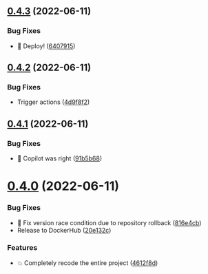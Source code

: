 ## [0.4.3](https://github.com/magnesium-uploader/magnesium-oxide/compare/v0.4.2...v0.4.3) (2022-06-11)


### Bug Fixes

* :rocket: Deploy! ([6407915](https://github.com/magnesium-uploader/magnesium-oxide/commit/64079153c0f58ddde4da97c7cd25a5e097fac562))



## [0.4.2](https://github.com/magnesium-uploader/magnesium-oxide/compare/v0.4.1...v0.4.2) (2022-06-11)


### Bug Fixes

* Trigger actions ([4d9f8f2](https://github.com/magnesium-uploader/magnesium-oxide/commit/4d9f8f2944c6acd729fcc1afd99849a19c70250e))



## [0.4.1](https://github.com/magnesium-uploader/magnesium-oxide/compare/v0.4.0...v0.4.1) (2022-06-11)


### Bug Fixes

* :bug: Copilot was right ([91b5b68](https://github.com/magnesium-uploader/magnesium-oxide/commit/91b5b68adf234fca41ce18d1b4cfe7bab5483a82))



# [0.4.0](https://github.com/magnesium-uploader/magnesium-oxide/compare/4612f8d13d5ecbd999ddb35e8127a4b9c1e5340a...v0.4.0) (2022-06-11)


### Bug Fixes

* :bookmark: Fix version race condition due to repository rollback ([816e4cb](https://github.com/magnesium-uploader/magnesium-oxide/commit/816e4cb2ebcf7ae94e12b04ceb8e47e39ee4cbd8))
* Release to DockerHub ([20e132c](https://github.com/magnesium-uploader/magnesium-oxide/commit/20e132c791450b30f97aebb9bf90150ac7e23887))


### Features

* :boom: Completely recode the entire project ([4612f8d](https://github.com/magnesium-uploader/magnesium-oxide/commit/4612f8d13d5ecbd999ddb35e8127a4b9c1e5340a))



